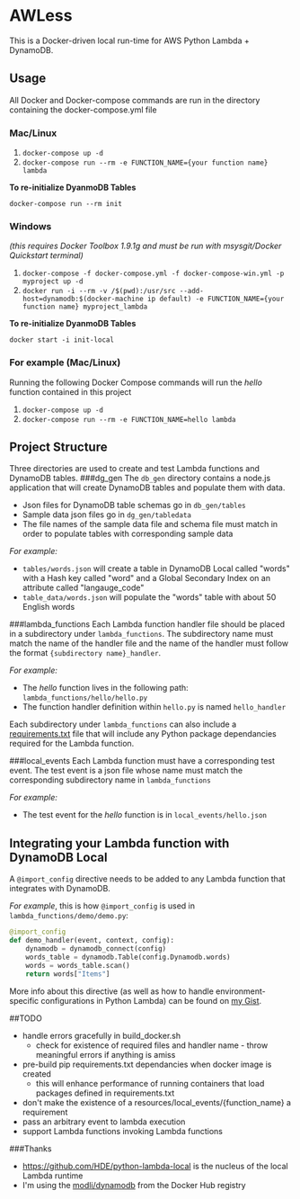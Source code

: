 # AWLess
This is a Docker-driven local run-time for AWS Python Lambda + DynamoDB.
## Usage
All Docker and Docker-compose commands are run in the directory containing the docker-compose.yml file
### Mac/Linux
1. `docker-compose up -d`
2. `docker-compose run --rm -e FUNCTION_NAME={your function name} lambda`

**To re-initialize DyanmoDB Tables**

`docker-compose run --rm init`

### Windows
*(this requires Docker Toolbox 1.9.1g and must be run with msysgit/Docker Quickstart terminal)*

1. `docker-compose -f docker-compose.yml -f docker-compose-win.yml -p myproject up -d`
2. `docker run -i --rm -v /$(pwd):/usr/src --add-host=dynamodb:$(docker-machine ip default) -e FUNCTION_NAME={your function name} myproject_lambda`

**To re-initialize DyanmoDB Tables**

`docker start -i init-local`

### For example (Mac/Linux)
Running the following Docker Compose commands will run the _hello_ function contained in this project

1. `docker-compose up -d`
2. `docker-compose run --rm -e FUNCTION_NAME=hello lambda`

## Project Structure
Three directories are used to create and test Lambda functions and DynamoDB tables.
###dg_gen
The `db_gen` directory contains a node.js application that will create DynamoDB tables and populate them with data.

* Json files for DynamoDB table schemas go in `db_gen/tables`
* Sample data json files go in `dg_gen/tabledata`
* The file names of the sample data file and schema file must match in order to populate tables with corresponding sample data

_For example:_

* `tables/words.json` will create a table in DynamoDB Local called "words" with a Hash key called "word" and a Global Secondary Index
on an attribute called "langauge_code"
* `table_data/words.json` will populate the "words" table with about 50 English words

###lambda_functions
Each Lambda function handler file should be placed in a subdirectory under `lambda_functions`. The subdirectory name must
match the name of the handler file and the name of the handler must follow the format `{subdirectory name}_handler`.

_For example:_

* The _hello_ function lives in the following path: `lambda_functions/hello/hello.py`
* The function handler definition within `hello.py` is named `hello_handler`

Each subdirectory under `lambda_functions` can also include a [requirements.txt](https://pip.pypa.io/en/stable/user_guide/#requirements-files)
file that will include any Python package dependancies required for the Lambda function.

###local_events
Each Lambda function must have a corresponding test event. The test event is a json file whose name must match the corresponding
subdirectory name in `lambda_functions`

_For example:_

* The test event for the _hello_ function is in `local_events/hello.json`

## Integrating your Lambda function with DynamoDB Local
A `@import_config` directive needs to be added to any Lambda function that integrates with DynamoDB.

_For example_, this is how `@import_config` is used in `lambda_functions/demo/demo.py`:

```python
@import_config
def demo_handler(event, context, config):
    dynamodb = dynamodb_connect(config)
    words_table = dynamodb.Table(config.Dynamodb.words)
    words = words_table.scan()
    return words["Items"]
```

More info about this directive (as well as how to handle environment-specific configurations in Python Lambda) can be found
on [my Gist](https://gist.github.com/patrickbrandt/21fc41459fe6a6a19e31). 

##TODO
* handle errors gracefully in build_docker.sh
    * check for existence of required files and handler name - throw meaningful errors if anything is amiss
* pre-build pip requirements.txt dependancies when docker image is created
    * this will enhance performance of running containers that load packages defined in requirements.txt
* don't make the existence of a resources/local_events/{function_name} a requirement
* pass an arbitrary event to lambda execution
* support Lambda functions invoking Lambda functions

###Thanks
* https://github.com/HDE/python-lambda-local is the nucleus of the local Lambda runtime
* I'm using the [modli/dynamodb](https://hub.docker.com/r/modli/dynamodb/) from the Docker Hub registry